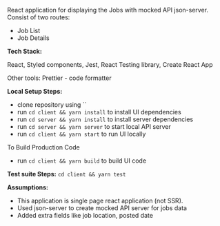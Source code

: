 React application for displaying the Jobs with mocked API json-server.
Consist of two routes: 
- Job List 
- Job Details

**Tech Stack:**

React, Styled components, Jest, React Testing library, Create React App

Other tools:
Prettier - code formatter

**Local Setup Steps:**

- clone repository using ``
- run `cd client && yarn install` to install UI dependencies
- run `cd server && yarn install` to install server dependencies
- run `cd server && yarn server` to start local API server
- run `cd client && yarn start` to run UI locally

To Build Production Code

- run `cd client && yarn build` to build UI code

**Test suite Steps:**
`cd client && yarn test`

**Assumptions:**

- This application is single page react application (not SSR).
- Used json-server to create mocked API server for jobs data
- Added extra fields like job location, posted date
